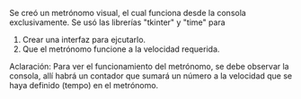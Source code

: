 Se creó un metrónomo visual, el cual funciona desde la consola exclusivamente.
Se usó las librerías "tkinter" y "time" para

1. Crear una interfaz para ejcutarlo.
2. Que el metrónomo funcione a la velocidad requerida.

Aclaración: Para ver el funcionamiento del metrónomo, se debe observar la consola, allí habrá un contador que sumará un número a la velocidad que se haya definido (tempo) en el metrónomo.
